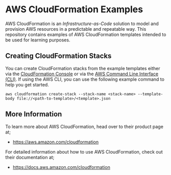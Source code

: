 # AWS CloudFormation Examples #

AWS CloudFormation is an *Infrastructure-as-Code* solution to model and provision AWS resources in a predictable and repeatable way. This repository contains examples of AWS CloudFormation templates intended to be used for learning purposes.

## Creating CloudFormation Stacks ##

You can create CloudFormation stacks from the example templates either via the [CloudFormation Console](https://console.aws.amazon.com/cloudformation/) or via the [AWS Command Line Interface (CLI)](https://aws.amazon.com/cli/). If using the AWS CLI, you can use the following example command to help you get started.

```
aws cloudformation create-stack --stack-name <stack-name> --template-body file://<path-to-template>/<template>.json
```

## More Information ##

To learn more about AWS CloudFormation, head over to their product page at;

- https://aws.amazon.com/cloudformation

For detailed information about how to use AWS CloudFormation, check out their documentation at;

- https://docs.aws.amazon.com/cloudformation
